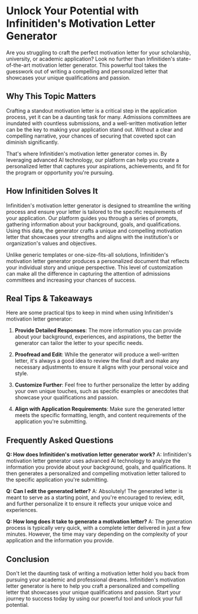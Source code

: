 # Unlock Your Potential with Infinitiden's Motivation Letter Generator

Are you struggling to craft the perfect motivation letter for your scholarship, university, or academic application? Look no further than Infinitiden's state-of-the-art motivation letter generator. This powerful tool takes the guesswork out of writing a compelling and personalized letter that showcases your unique qualifications and passion.

## Why This Topic Matters

Crafting a standout motivation letter is a critical step in the application process, yet it can be a daunting task for many. Admissions committees are inundated with countless submissions, and a well-written motivation letter can be the key to making your application stand out. Without a clear and compelling narrative, your chances of securing that coveted spot can diminish significantly.

That's where Infinitiden's motivation letter generator comes in. By leveraging advanced AI technology, our platform can help you create a personalized letter that captures your aspirations, achievements, and fit for the program or opportunity you're pursuing.

## How Infinitiden Solves It

Infinitiden's motivation letter generator is designed to streamline the writing process and ensure your letter is tailored to the specific requirements of your application. Our platform guides you through a series of prompts, gathering information about your background, goals, and qualifications. Using this data, the generator crafts a unique and compelling motivation letter that showcases your strengths and aligns with the institution's or organization's values and objectives.

Unlike generic templates or one-size-fits-all solutions, Infinitiden's motivation letter generator produces a personalized document that reflects your individual story and unique perspective. This level of customization can make all the difference in capturing the attention of admissions committees and increasing your chances of success.

## Real Tips & Takeaways

Here are some practical tips to keep in mind when using Infinitiden's motivation letter generator:

1. **Provide Detailed Responses**: The more information you can provide about your background, experiences, and aspirations, the better the generator can tailor the letter to your specific needs.

2. **Proofread and Edit**: While the generator will produce a well-written letter, it's always a good idea to review the final draft and make any necessary adjustments to ensure it aligns with your personal voice and style.

3. **Customize Further**: Feel free to further personalize the letter by adding your own unique touches, such as specific examples or anecdotes that showcase your qualifications and passion.

4. **Align with Application Requirements**: Make sure the generated letter meets the specific formatting, length, and content requirements of the application you're submitting.

## Frequently Asked Questions

**Q: How does Infinitiden's motivation letter generator work?**
A: Infinitiden's motivation letter generator uses advanced AI technology to analyze the information you provide about your background, goals, and qualifications. It then generates a personalized and compelling motivation letter tailored to the specific application you're submitting.

**Q: Can I edit the generated letter?**
A: Absolutely! The generated letter is meant to serve as a starting point, and you're encouraged to review, edit, and further personalize it to ensure it reflects your unique voice and experiences.

**Q: How long does it take to generate a motivation letter?**
A: The generation process is typically very quick, with a complete letter delivered in just a few minutes. However, the time may vary depending on the complexity of your application and the information you provide.

## Conclusion

Don't let the daunting task of writing a motivation letter hold you back from pursuing your academic and professional dreams. Infinitiden's motivation letter generator is here to help you craft a personalized and compelling letter that showcases your unique qualifications and passion. Start your journey to success today by using our powerful tool and unlock your full potential.